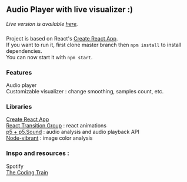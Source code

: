 ## Audio Player with live visualizer :)

*Live version is available [here](https://maximedruart.github.io/Audio-Player/).*

### 
Project is based on React's [Create React App](https://github.com/facebook/create-react-app).<br />
If you want to run it, first clone master branch then `npm install` to install dependencies.<br />
You can now start it with `npm start`.<br />

### Features
Audio player<br />
Customizable visualizer : change smoothing, samples count, etc.<br />

### Libraries
[Create React App](https://github.com/facebook/create-react-app)<br />
[React Transition Group](https://github.com/reactjs/react-transition-group) : react animations<br />
[p5 + p5.Sound](https://p5js.org/) : audio analysis and audio playback API <br />
[Node-vibrant](https://github.com/akfish/node-vibrant/) : image color analysis<br />

### Inspo and resources :
Spotify <br />
[The Coding Train](https://www.youtube.com/watch?v=jEwAMgcCgOA) <br />
